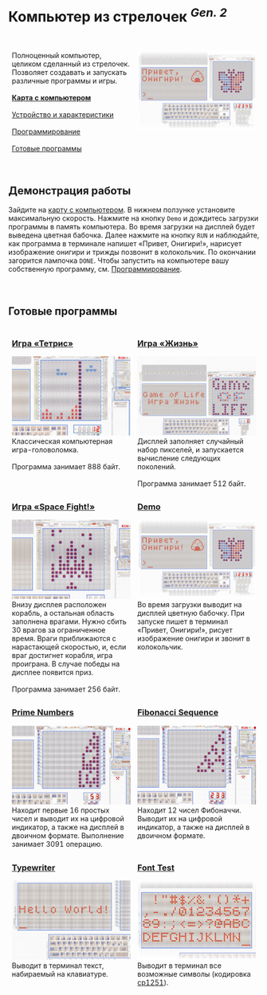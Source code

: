 ﻿# Компьютер из стрелочек <sup>*Gen. 2*</sup>
<br>

<table>
  <thead>
    <tr>
      <td valign="top" width="50%">
        Полноценный компьютер, целиком сделанный из стрелочек. Позволяет создавать и запускать
        различные программы и игры.<br><br>
        <a href="https://logic-arrows.io/map-computer"><b>Карта с компьютером</b></a><br><br>
        <a href="specification.md">Устройство и характеристики</a><br><br>
        <a href="programming.md">Программирование</a><br><br>
        <a href="#examples">Готовые программы</a>
      </td>
      <td valign="top">
        <a href="https://logic-arrows.io/map-computer"><img src="img/summary.jpg"
            alt="Компьютер из стрелочек (Gen. 2)"></a>
      </td>
    </tr>
  </thead>
</table>
<br>


## Демонстрация работы
Зайдите на [карту с компьютером](https://logic-arrows.io/map-computer). В нижнем ползунке установите
максимальную скорость. Нажмите на кнопку `Demo` и дождитесь загрузки программы в память компьютера.
Во время загрузки на дисплей будет выведена цветная бабочка. Далее нажмите на кнопку `RUN` и
наблюдайте, как программа в терминале напишет «Привет, Онигири!», нарисует изображение онигири и
трижды позвонит в колокольчик. По окончании загорится лампочка `DONE`. Чтобы запустить на компьютере
вашу собственную программу, см. [Программирование](programming.md).
<br><br><br>


## <a name="examples"></a>Готовые программы
<table>
  <thead>
    <tr>
      <td valign="top" width="50%">
        <h3><a href="asm/tetris.asm">Игра «Тетрис»</a></h3>
        <a href="asm/tetris.asm"><img src="img/tetris.jpg" alt="Игра «Тетрис»"></a><br>
        Классическая компьютерная игра-головоломка.<br><br>
        Программа занимает 888 байт.
      </td>
      <td valign="top">
        <h3><a href="asm/game-of-life.asm">Игра «Жизнь»</a></h3>
        <a href="asm/game-of-life.asm"><img src="img/game-of-life.jpg" alt="Игра «Жизнь»"></a><br>
        Дисплей заполняет случайный набор пикселей, и запускается вычисление следующих поколений.<br><br>
        Программа занимает 512 байт.
      </td>
    </tr>
    <tr>
      <td valign="top" width="50%">
        <h3><a href="asm/space-fight.asm">Игра «Space Fight!»</a></h3>
        <a href="asm/space-fight.asm"><img src="img/space-fight.jpg"
            alt="Игра «Space Fight!»"></a><br>
        Внизу дисплея расположен корабль, а остальная область заполнена врагами. Нужно сбить 30
        врагов за ограниченное время. Враги приближаются с нарастающей скоростью, и, если враг
        достигнет корабля, игра проиграна. В случае победы на дисплее появится приз.<br><br>
        Программа занимает 256 байт.
      </td>
      <td valign="top">
        <h3><a href="asm/demo.asm">Demo</a></h3>
        <a href="asm/demo.asm"><img src="img/summary.jpg" alt="Demo"></a><br>
        Во время загрузки выводит на дисплей цветную бабочку. При запуске пишет в терминал
        «Привет, Онигири!», рисует изображение онигири и звонит в колокольчик.
      </td>
    </tr>
    <tr>
      <td valign="top">
        <h3><a href="asm/prime-numbers.asm">Prime Numbers</a></h3>
        <a href="asm/prime-numbers.asm"><img src="img/prime-numbers.jpg"
            alt="Prime Numbers"></a><br>
        Находит первые 16 простых чисел и выводит их на цифровой индикатор, а также на дисплей в
        двоичном формате. Выполнение занимает 3091 операцию.
      </td>
      <td valign="top">
        <h3><a href="asm/fibonacci-sequence.asm">Fibonacci Sequence</a></h3>
        <a href="asm/fibonacci-sequence.asm"><img src="img/fibonacci-sequence.jpg"
            alt="Fibonacci Sequence"></a><br>
        Находит 12 чисел Фибоначчи. Выводит их на цифровой индикатор, а также на дисплей в двоичном
        формате.
      </td>
     </tr>
    <tr>
      <td valign="top">
        <h3><a href="asm/typewriter.asm">Typewriter</a></h3>
        <a href="asm/typewriter.asm"><img src="img/typewriter.jpg" alt="Typewriter"></a><br>
        Выводит в терминал текст, набираемый на клавиатуре.
      </td>
      <td valign="top">
        <h3><a href="asm/font-test.asm">Font Test</a></h3>
        <a href="asm/font-test.asm"><img src="img/font-test.jpg" alt="Font Test"></a><br>
        Выводит в терминал все возможные символы (кодировка
        <a href="https://ru.wikipedia.org/wiki/Windows-1251">cp1251</a>).
      </td>
    </tr>
  </thead>
</table>
